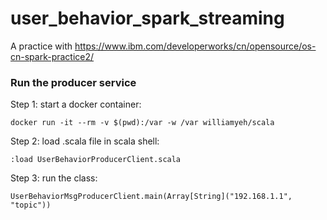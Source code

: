 # user_behavior_spark_streaming
A practice with https://www.ibm.com/developerworks/cn/opensource/os-cn-spark-practice2/

### Run the producer service
Step 1: start a docker container:

    docker run -it --rm -v $(pwd):/var -w /var williamyeh/scala

Step 2: load .scala file in scala shell:

    :load UserBehaviorProducerClient.scala

Step 3: run the class:

    UserBehaviorMsgProducerClient.main(Array[String]("192.168.1.1", "topic"))
